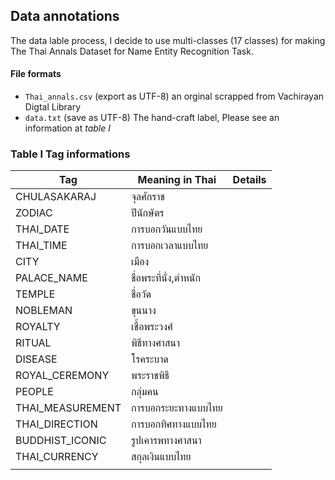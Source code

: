 ## Data annotations
The data lable process, I decide to use multi-classes (17 classes) for making The Thai Annals Dataset for Name Entity Recognition Task.

#### File formats
- `Thai_annals.csv` (export as UTF-8) an orginal scrapped from Vachirayan Digtal Library
- `data.txt` (save as UTF-8) The hand-craft label, Please see an information at *table I*



### Table I Tag informations

| Tag              | Meaning in Thai       | Details |
|------------------|-----------------------|---------|
| CHULASAKARAJ     | จุลศักราช               |         |
| ZODIAC           | ปีนักษัตร                |         |
| THAI_DATE        | การบอกวันแบบไทย        |         |
| THAI_TIME        | การบอกเวลาแบบไทย      |         |
| CITY             | เมือง                  |         |
| PALACE_NAME      | ชื่อพระที่นั่ง,ตำหนัก        |         |
| TEMPLE           | ชื่อวัด               |         |
| NOBLEMAN         | ขุนนาง                |         |
| ROYALTY          | เชื้อพระวงศ์          |         |
| RITUAL           | พิธีทางศาสนา          |         |
| DISEASE          | โรคระบาด              |         |
| ROYAL_CEREMONY   | พระราชพิธี            |         |
| PEOPLE           | กลุ่มคน               |         |
| THAI_MEASUREMENT | การบอกระยะทางแบบไทย   |         |
| THAI_DIRECTION   | การบอกทิศทางแบบไทย    |         |
| BUDDHIST_ICONIC  | รูปเคารพทางศาสนา      |         |
| THAI_CURRENCY    | สกุลเงินแบบไทย        |         |
|                  |                       |         |







 

 
 
 
 
 
 
 
 
 
 

 